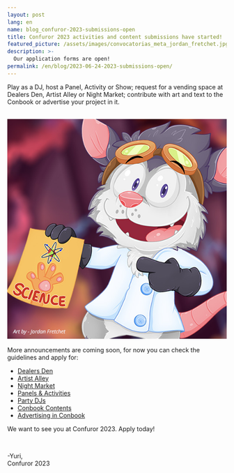 ```yaml
---
layout: post
lang: en
name: blog_confuror-2023-submissions-open
title: Confuror 2023 activities and content submissions have started!
featured_picture: /assets/images/convocatorias_meta_jordan_fretchet.jpg
description: >-
  Our application forms are open!
permalink: /en/blog/2023-06-24-2023-submissions-open/
---
```


Play as a DJ, host a Panel, Activity or Show; request for a vending space at Dealers Den, Artist Alley or Night Market; contribute with art and text to the Conbook or advertise your project in it.

<br>
<div class="container-overflow" style="text-align: center;">
  <img class="img-fluid" src="/assets/images/convocatorias_meta_jordan_fretchet.jpg" alt="Confuror 2023 calls open - Image by Jordan Fretchet">
</div>

More announcements are coming soon, for now you can check the guidelines and apply for:

- [Dealers Den](/en/dealers-den/)
- [Artist Alley](/en/artist-alley/)
- [Night Market](/en/night-market/)
- [Panels & Activities](/en/panels/submit/)
- [Party DJs](/en/activities/party-djs)
- [Conbook Contents](/en/conbook/contents/)
- [Advertising in Conbook](/en/conbook/advertisements/)

We want to see you at Confuror 2023. Apply today!

<br>

-Yuri,
<br>
Confuror 2023
